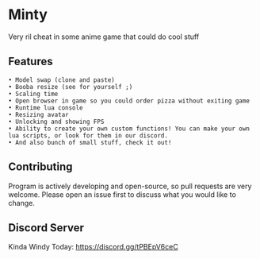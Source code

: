 # Minty
Very ril cheat in some anime game that could do cool stuff 
## Features

```
• Model swap (clone and paste)
• Booba resize (see for yourself ;)
• Scaling time
• Open browser in game so you could order pizza without exiting game
• Runtime lua console
• Resizing avatar
• Unlocking and showing FPS
• Ability to create your own custom functions! You can make your own lua scripts, or look for them in our discord.
• And also bunch of small stuff, check it out!
```
## Contributing
Program is actively developing and open-source, so pull requests are very welcome. Please open an issue first to discuss what you would like to change.

## Discord Server
Kinda Windy Today: https://discord.gg/tPBEpV6ceC
